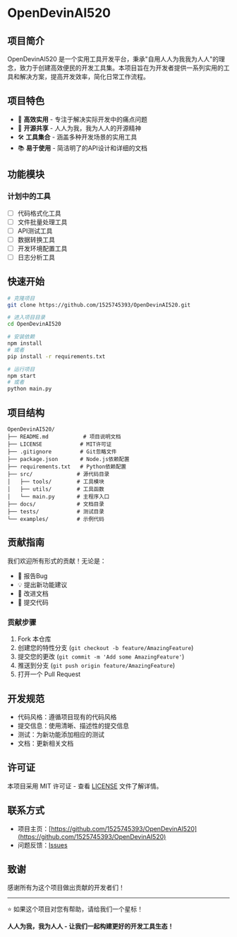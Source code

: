 # OpenDevinAI520

## 项目简介

OpenDevinAI520 是一个实用工具开发平台，秉承"自用人人为我我为人人"的理念，致力于创建高效便民的开发工具集。本项目旨在为开发者提供一系列实用的工具和解决方案，提高开发效率，简化日常工作流程。

## 项目特色

- 🚀 **高效实用** - 专注于解决实际开发中的痛点问题
- 🤝 **开源共享** - 人人为我，我为人人的开源精神
- 🛠️ **工具集合** - 涵盖多种开发场景的实用工具
- 📚 **易于使用** - 简洁明了的API设计和详细的文档

## 功能模块

### 计划中的工具

- [ ] 代码格式化工具
- [ ] 文件批量处理工具
- [ ] API测试工具
- [ ] 数据转换工具
- [ ] 开发环境配置工具
- [ ] 日志分析工具

## 快速开始

```bash
# 克隆项目
git clone https://github.com/1525745393/OpenDevinAI520.git

# 进入项目目录
cd OpenDevinAI520

# 安装依赖
npm install
# 或者
pip install -r requirements.txt

# 运行项目
npm start
# 或者
python main.py
```

## 项目结构

```
OpenDevinAI520/
├── README.md           # 项目说明文档
├── LICENSE            # MIT许可证
├── .gitignore         # Git忽略文件
├── package.json       # Node.js依赖配置
├── requirements.txt   # Python依赖配置
├── src/              # 源代码目录
│   ├── tools/        # 工具模块
│   ├── utils/        # 工具函数
│   └── main.py       # 主程序入口
├── docs/             # 文档目录
├── tests/            # 测试目录
└── examples/         # 示例代码
```

## 贡献指南

我们欢迎所有形式的贡献！无论是：

- 🐛 报告Bug
- 💡 提出新功能建议
- 📝 改进文档
- 🔧 提交代码

### 贡献步骤

1. Fork 本仓库
2. 创建您的特性分支 (`git checkout -b feature/AmazingFeature`)
3. 提交您的更改 (`git commit -m 'Add some AmazingFeature'`)
4. 推送到分支 (`git push origin feature/AmazingFeature`)
5. 打开一个 Pull Request

## 开发规范

- 代码风格：遵循项目现有的代码风格
- 提交信息：使用清晰、描述性的提交信息
- 测试：为新功能添加相应的测试
- 文档：更新相关文档

## 许可证

本项目采用 MIT 许可证 - 查看 [LICENSE](LICENSE) 文件了解详情。

## 联系方式

- 项目主页：[https://github.com/1525745393/OpenDevinAI520](https://github.com/1525745393/OpenDevinAI520)
- 问题反馈：[Issues](https://github.com/1525745393/OpenDevinAI520/issues)

## 致谢

感谢所有为这个项目做出贡献的开发者们！

---

⭐ 如果这个项目对您有帮助，请给我们一个星标！

**人人为我，我为人人 - 让我们一起构建更好的开发工具生态！**
